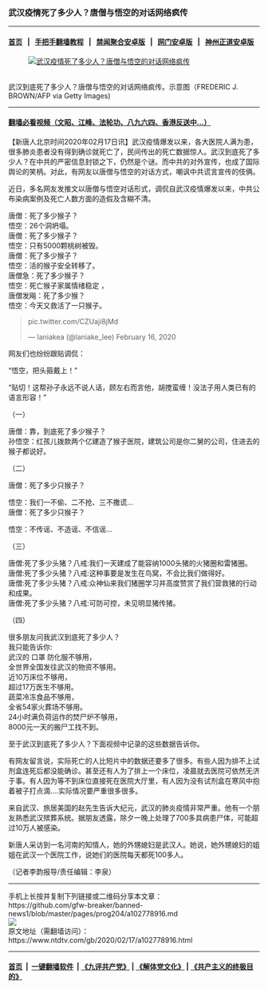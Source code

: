 ### 武汉疫情死了多少人？唐僧与悟空的对话网络疯传
------------------------

#### [首页](https://github.com/gfw-breaker/banned-news1/blob/master/README.md) &nbsp;&nbsp;|&nbsp;&nbsp; [手把手翻墙教程](https://github.com/gfw-breaker/guides/wiki) &nbsp;&nbsp;|&nbsp;&nbsp; [禁闻聚合安卓版](https://github.com/gfw-breaker/bn-android) &nbsp;&nbsp;|&nbsp;&nbsp; [网门安卓版](https://github.com/oGate2/oGate) &nbsp;&nbsp;|&nbsp;&nbsp; [神州正道安卓版](https://github.com/SzzdOgate/update) 



<div><div class="featured_image">
 <a href="https://i.ntdtv.com/assets/uploads/2020/02/GettyImages-2886015.jpg" target="_blank">
  <figure>
   <img alt="武汉疫情死了多少人？唐僧与悟空的对话网络疯传" src="https://i.ntdtv.com/assets/uploads/2020/02/GettyImages-2886015-800x450.jpg"/>
  </figure><br/>
 </a>
 <span class="caption">
  武汉到底死了多少人？唐僧与悟空的对话网络疯传。示意图（FREDERIC J. BROWN/AFP via Getty Images)
 </span>
</div>
</div><hr/>

#### [翻墙必看视频（文昭、江峰、法轮功、八九六四、香港反送中...）](https://github.com/gfw-breaker/banned-news1/blob/master/pages/link3.md)

<div><div class="post_content" itemprop="articleBody">
 <p>
  【新唐人北京时间2020年02月17日讯】武汉疫情爆发以来，各大医院人满为患，很多肺炎患者没有得到确诊就死亡了，民间传出的死亡数据惊人。武汉到底死了多少人？在中共的严密信息封锁之下，仍然是个谜。而中共的对外宣传，也成了国际舆论的笑柄。对此，有网友以唐僧与悟空的对话方式，嘲讽中共谎言宣传的伎俩。
 </p>
 <p>
  近日，多名网友发推文以唐僧与悟空对话形式，调侃自武汉疫情爆发以来，中共公布染病案例及死亡人数方面的造假及含糊不清。
 </p>
 <p>
  唐僧：死了多少猴子？
  <br/>
  悟空：26个洞坍塌。
  <br/>
  唐僧：死了多少猴子？
  <br/>
  悟空：只有5000颗桃树被毁。
  <br/>
  唐僧：死了多少猴子？
  <br/>
  悟空：活的猴子安全转移了。
  <br/>
  唐僧急：死了多少猴子？
  <br/>
  悟空：死亡猴子家属情绪稳定 ，
  <br/>
  唐僧发飚：死了多少猴？
  <br/>
  悟空：今天又救活了一只猴子。
  <br/>
 </p>
 <blockquote class="twitter-tweet">
  <p dir="ltr" lang="und">
   <ok href="https://t.co/CZUaji8jMd">
    pic.twitter.com/CZUaji8jMd
   </ok>
  </p>
  <p>
   — laniakea (@laniake_lee)
   <ok href="https://twitter.com/laniake_lee/status/1229165889523605504?ref_src=twsrc%5Etfw">
    February 16, 2020
   </ok>
  </p>
 </blockquote>
 <p>
  <script async="" charset="utf-8" src="https://platform.twitter.com/widgets.js">
  </script>
 </p>
 <p>
 </p>
 <p>
  网友们也纷纷跟贴调侃：
 </p>
 <p>
  “悟空，把头箍戴上！”
 </p>
 <p>
  “贴切！这帮孙子永远不说人话，顾左右而言他，胡搅蛮缠！没法子用人类已有的语言形容！”
 </p>
 <p>
  （一）
 </p>
 <p>
  唐僧：靠，到底死了多少猴子？
  <br/>
  孙悟空：红孩儿拨款两个亿建造了猴子医院，建筑公司是你二舅的公司，住进去的猴子都说好。
 </p>
 <p>
  （二）
 </p>
 <p>
  唐僧：死了多少只猴子？
 </p>
 <p>
  悟空：我们一不偷、二不抢、三不撒谎…
  <br/>
  唐僧：死了多少只猴子？
 </p>
 <p>
  悟空：不传谣、不造谣、不信谣…
 </p>
 <div class="video_fit_container">
 </div>
 <p>
  （三）
 </p>
 <p>
  唐僧:死了多少头猪？八戒:我们一天建成了能容纳1000头猪的火猪圈和雷猪圈。
  <br/>
  唐僧:死了多少头猪？八戒:这种事要是发生在鸟窝，不会比我们做得好。
  <br/>
  唐僧:死了多少头猪？八戒:众神仙来我们猪圈学习并高度赞赏了我们营救猪的行动和成果。
  <br/>
  唐僧:死了多少头猪？八戒:可防可控，未见明显猪传猪。
 </p>
 <p>
  （四）
 </p>
 <p>
  很多朋友问我武汉到底死了多少人？
  <br/>
  我只能告诉你:
  <br/>
  武汉的
  <ok href="https://www.ntdtv.com/gb/口罩.htm">
   口罩
  </ok>
  防化服不够用，
  <br/>
  全世界全国发往武汉的物资不够用。
  <br/>
  近10万床位不够用，
  <br/>
  超过17万医生不够用。
  <br/>
  蔬菜冷冻食品不够用，
  <br/>
  全省54家火葬场不够用。
  <br/>
  24小时满负荷运作的焚尸炉不够用，
  <br/>
  8000元一天的搬尸工找不到。
 </p>
 <p>
  至于武汉到底死了多少人？下面视频中记录的这些数据告诉你。
 </p>
 <div class="video_fit_container">
 </div>
 <div class="video_fit_container">
 </div>
 <p>
  有网友留言说，实际死亡的人比短片中的数据还要多了很多。有些人因为排不上试剂盒连死后都没能确诊。甚至还有人为了排上一个床位，凌晨就去医院可依然无济于事。有人因为等不到床位直接死在医院大厅里，有人因为没有试剂盒在寒风中抱着被子打点滴….实际情况要严重很多很多。
 </p>
 <p>
  来自武汉、旅居美国的赵先生告诉大纪元，武汉的肺炎疫情非常严重。他有一个朋友熟悉武汉殡葬系统。据朋友透露，除夕一晚上处理了700多具病患尸体，可能超过10万人被感染。
 </p>
 <p>
  新唐人采访到一名河南的知情人，她的外甥媳妇是武汉人。她说，她外甥媳妇的姐姐在武汉一个医院工作，说她们的医院每天都死100多人。
 </p>
 <p>
  （记者李韵报导/责任编辑：李泉）
 </p>
 <div class="single_ad">
 </div>
</div>
</div>
<hr/>
手机上长按并复制下列链接或二维码分享本文章：<br/>
https://github.com/gfw-breaker/banned-news1/blob/master/pages/prog204/a102778916.md <br/>
<a href='https://github.com/gfw-breaker/banned-news1/blob/master/pages/prog204/a102778916.md'><img src='https://github.com/gfw-breaker/banned-news1/blob/master/pages/prog204/a102778916.md.png'/></a> <br/>
原文地址（需翻墙访问）：https://www.ntdtv.com/gb/2020/02/17/a102778916.html


------------------------
#### [首页](https://github.com/gfw-breaker/banned-news1/blob/master/README.md) &nbsp;|&nbsp; [一键翻墙软件](https://github.com/gfw-breaker/nogfw/blob/master/README.md) &nbsp;| [《九评共产党》](https://github.com/gfw-breaker/9ping.md/blob/master/README.md#九评之一评共产党是什么) | [《解体党文化》](https://github.com/gfw-breaker/jtdwh.md/blob/master/README.md) | [《共产主义的终极目的》](https://github.com/gfw-breaker/gczydzjmd.md/blob/master/README.md)


<img src='http://gfw-breaker.win/banned-news/pages/prog204/a102778916.md' width='0px' height='0px'/>
